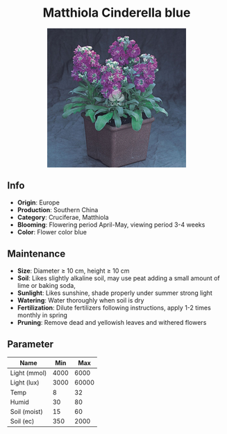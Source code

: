 <h1 align='center'>Matthiola Cinderella blue</h1>
<p align="center">
    <img 
        align='center'
        width='320'
        src="../images/matthiola cinderella blue.png" 
        alt='Matthiola Cinderella blue' />
</p>

## Info

 - **Origin**: Europe
 - **Production**: Southern China
 - **Category**: Cruciferae, Matthiola
 - **Blooming**: Flowering period April-May, viewing period 3-4 weeks
 - **Color**: Flower color blue

## Maintenance

 - **Size**: Diameter ≥ 10 cm, height ≥ 10 cm
 - **Soil**: Likes slightly alkaline soil, may use peat adding a small amount of lime or baking soda,
 - **Sunlight**: Likes sunshine, shade properly under summer strong light
 - **Watering**: Water thoroughly when soil is dry
 - **Fertilization**: Dilute fertilizers following instructions,  apply 1-2 times monthly in spring
 - **Pruning**: Remove dead and yellowish leaves and withered flowers

## Parameter

| Name         | Min  | Max   |
|--------------|------|-------|
| Light (mmol) | 4000 | 6000  |
| Light (lux)  | 3000 | 60000 |
| Temp         | 8    | 32    |
| Humid        | 30   | 80    |
| Soil (moist) | 15   | 60    |
| Soil (ec)    | 350  | 2000  |